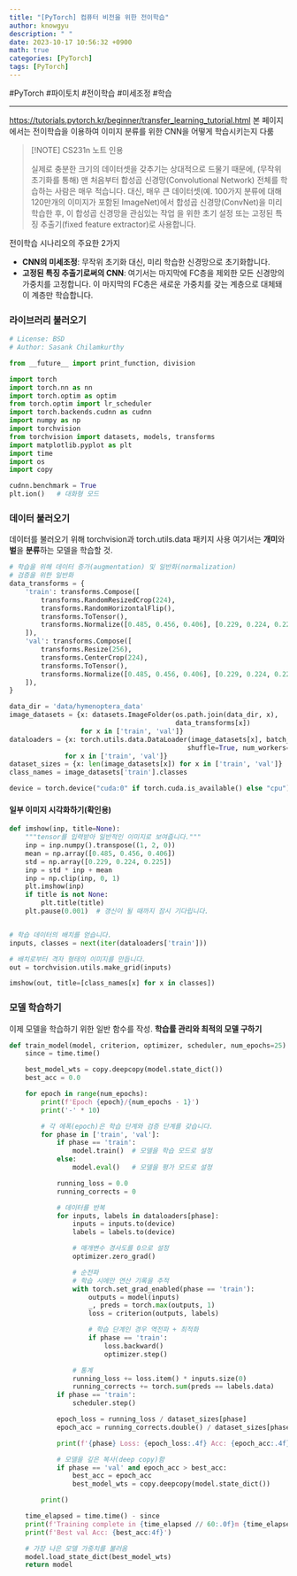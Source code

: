 ```yaml
---
title: "[PyTorch] 컴퓨터 비전을 위한 전이학습"
author: knowgyu
description: " "
date: 2023-10-17 10:56:32 +0900
math: true
categories: [PyTorch]
tags: [PyTorch]
---
```


#PyTorch #파이토치 #전이학습 #미세조정 #학습
***
https://tutorials.pytorch.kr/beginner/transfer_learning_tutorial.html
본 페이지에서는 전이학습을 이용하여 이미지 분류를 위한 CNN을 어떻게 학습시키는지 다룸

> [!NOTE] CS231n 노트 인용
> 
>실제로 충분한 크기의 데이터셋을 갖추기는 상대적으로 드물기 때문에, (무작위 초기화를 통해) 맨 처음부터 합성곱 신경망(Convolutional Network) 전체를 학습하는 사람은 매우 적습니다. 대신, 매우 큰 데이터셋(예. 100가지 분류에 대해 120만개의 이미지가 포함된 ImageNet)에서 합성곱 신경망(ConvNet)을 미리 학습한 후, 이 합성곱 신경망을 관심있는 작업 을 위한 초기 설정 또는 고정된 특징 추출기(fixed feature extractor)로 사용합니다.

전이학습 시나리오의 주요한 2가지
- **CNN의 미세조정**: 무작위 초기화 대신, 미리 학습한 신경망으로 초기화합니다.
- **고정된 특징 추출기로써의 CNN**: 여기서는 마지막에 FC층을 제외한 모든 신경망의 가중치를 고정합니다. 이 마지막의 FC층은 새로운 가중치를 갖는 계층으로 대체돼 이 계층만 학습합니다.

### 라이브러리 불러오기
```python
# License: BSD
# Author: Sasank Chilamkurthy

from __future__ import print_function, division

import torch
import torch.nn as nn
import torch.optim as optim
from torch.optim import lr_scheduler
import torch.backends.cudnn as cudnn
import numpy as np
import torchvision
from torchvision import datasets, models, transforms
import matplotlib.pyplot as plt
import time
import os
import copy

cudnn.benchmark = True
plt.ion()   # 대화형 모드
```
### 데이터 불러오기
데이터를 불러오기 위해 torchvision과 torch.utils.data 패키지 사용
여기서는 **개미**와 **벌**을 **분류**하는 모델을 학습할 것.
```python
# 학습을 위해 데이터 증가(augmentation) 및 일반화(normalization)
# 검증을 위한 일반화
data_transforms = {
    'train': transforms.Compose([
        transforms.RandomResizedCrop(224),
        transforms.RandomHorizontalFlip(),
        transforms.ToTensor(),
        transforms.Normalize([0.485, 0.456, 0.406], [0.229, 0.224, 0.225])
    ]),
    'val': transforms.Compose([
        transforms.Resize(256),
        transforms.CenterCrop(224),
        transforms.ToTensor(),
        transforms.Normalize([0.485, 0.456, 0.406], [0.229, 0.224, 0.225])
    ]),
}

data_dir = 'data/hymenoptera_data'
image_datasets = {x: datasets.ImageFolder(os.path.join(data_dir, x),
                                          data_transforms[x])
                  for x in ['train', 'val']}
dataloaders = {x: torch.utils.data.DataLoader(image_datasets[x], batch_size=4,
                                             shuffle=True, num_workers=4)
              for x in ['train', 'val']}
dataset_sizes = {x: len(image_datasets[x]) for x in ['train', 'val']}
class_names = image_datasets['train'].classes

device = torch.device("cuda:0" if torch.cuda.is_available() else "cpu")
```
#### 일부 이미지 시각화하기(확인용)
```python
def imshow(inp, title=None):
    """tensor를 입력받아 일반적인 이미지로 보여줍니다."""
    inp = inp.numpy().transpose((1, 2, 0))
    mean = np.array([0.485, 0.456, 0.406])
    std = np.array([0.229, 0.224, 0.225])
    inp = std * inp + mean
    inp = np.clip(inp, 0, 1)
    plt.imshow(inp)
    if title is not None:
        plt.title(title)
    plt.pause(0.001)  # 갱신이 될 때까지 잠시 기다립니다.


# 학습 데이터의 배치를 얻습니다.
inputs, classes = next(iter(dataloaders['train']))

# 배치로부터 격자 형태의 이미지를 만듭니다.
out = torchvision.utils.make_grid(inputs)

imshow(out, title=[class_names[x] for x in classes])
```
### 모델 학습하기
이제 모델을 학습하기 위한 일반 함수를 작성.
**학습률 관리와 최적의 모델 구하기**
```python
def train_model(model, criterion, optimizer, scheduler, num_epochs=25):
    since = time.time()

    best_model_wts = copy.deepcopy(model.state_dict())
    best_acc = 0.0

    for epoch in range(num_epochs):
        print(f'Epoch {epoch}/{num_epochs - 1}')
        print('-' * 10)

        # 각 에폭(epoch)은 학습 단계와 검증 단계를 갖습니다.
        for phase in ['train', 'val']:
            if phase == 'train':
                model.train()  # 모델을 학습 모드로 설정
            else:
                model.eval()   # 모델을 평가 모드로 설정

            running_loss = 0.0
            running_corrects = 0

            # 데이터를 반복
            for inputs, labels in dataloaders[phase]:
                inputs = inputs.to(device)
                labels = labels.to(device)

                # 매개변수 경사도를 0으로 설정
                optimizer.zero_grad()

                # 순전파
                # 학습 시에만 연산 기록을 추적
                with torch.set_grad_enabled(phase == 'train'):
                    outputs = model(inputs)
                    _, preds = torch.max(outputs, 1)
                    loss = criterion(outputs, labels)

                    # 학습 단계인 경우 역전파 + 최적화
                    if phase == 'train':
                        loss.backward()
                        optimizer.step()

                # 통계
                running_loss += loss.item() * inputs.size(0)
                running_corrects += torch.sum(preds == labels.data)
            if phase == 'train':
                scheduler.step()

            epoch_loss = running_loss / dataset_sizes[phase]
            epoch_acc = running_corrects.double() / dataset_sizes[phase]

            print(f'{phase} Loss: {epoch_loss:.4f} Acc: {epoch_acc:.4f}')

            # 모델을 깊은 복사(deep copy)함
            if phase == 'val' and epoch_acc > best_acc:
                best_acc = epoch_acc
                best_model_wts = copy.deepcopy(model.state_dict())

        print()

    time_elapsed = time.time() - since
    print(f'Training complete in {time_elapsed // 60:.0f}m {time_elapsed % 60:.0f}s')
    print(f'Best val Acc: {best_acc:4f}')

    # 가장 나은 모델 가중치를 불러옴
    model.load_state_dict(best_model_wts)
    return model
```
